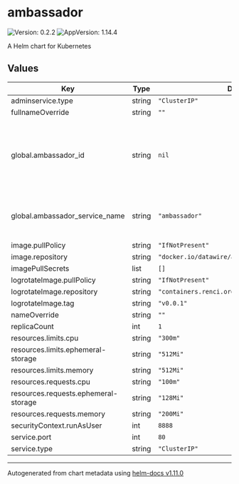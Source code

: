 # ambassador

![Version: 0.2.2](https://img.shields.io/badge/Version-0.2.2-informational?style=flat-square) ![AppVersion: 1.14.4](https://img.shields.io/badge/AppVersion-1.14.4-informational?style=flat-square)

A Helm chart for Kubernetes

## Values

| Key | Type | Default | Description |
|-----|------|---------|-------------|
| adminservice.type | string | `"ClusterIP"` |  |
| fullnameOverride | string | `""` |  |
| global.ambassador_id | string | `nil` | Specify the Ambassador ID (useful if multiple Ambassadors are deployed to the same cluster). |
| global.ambassador_service_name | string | `"ambassador"` | Specify the service name for the ambassador app |
| image.pullPolicy | string | `"IfNotPresent"` |  |
| image.repository | string | `"docker.io/datawire/ambassador"` |  |
| imagePullSecrets | list | `[]` |  |
| logrotateImage.pullPolicy | string | `"IfNotPresent"` |  |
| logrotateImage.repository | string | `"containers.renci.org/helxplatform/logrotate"` |  |
| logrotateImage.tag | string | `"v0.0.1"` |  |
| nameOverride | string | `""` |  |
| replicaCount | int | `1` |  |
| resources.limits.cpu | string | `"300m"` |  |
| resources.limits.ephemeral-storage | string | `"512Mi"` |  |
| resources.limits.memory | string | `"512Mi"` |  |
| resources.requests.cpu | string | `"100m"` |  |
| resources.requests.ephemeral-storage | string | `"128Mi"` |  |
| resources.requests.memory | string | `"200Mi"` |  |
| securityContext.runAsUser | int | `8888` |  |
| service.port | int | `80` |  |
| service.type | string | `"ClusterIP"` |  |

----------------------------------------------
Autogenerated from chart metadata using [helm-docs v1.11.0](https://github.com/norwoodj/helm-docs/releases/v1.11.0)
